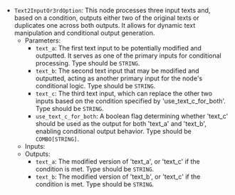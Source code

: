 - `Text2InputOr3rdOption`: This node processes three input texts and, based on a condition, outputs either two of the original texts or duplicates one across both outputs. It allows for dynamic text manipulation and conditional output generation.
    - Parameters:
        - `text_a`: The first text input to be potentially modified and outputted. It serves as one of the primary inputs for conditional processing. Type should be `STRING`.
        - `text_b`: The second text input that may be modified and outputted, acting as another primary input for the node's conditional logic. Type should be `STRING`.
        - `text_c`: The third text input, which can replace the other two inputs based on the condition specified by 'use_text_c_for_both'. Type should be `STRING`.
        - `use_text_c_for_both`: A boolean flag determining whether 'text_c' should be used as the output for both 'text_a' and 'text_b', enabling conditional output behavior. Type should be `COMBO[STRING]`.
    - Inputs:
    - Outputs:
        - `text_a`: The modified version of 'text_a', or 'text_c' if the condition is met. Type should be `STRING`.
        - `text_b`: The modified version of 'text_b', or 'text_c' if the condition is met. Type should be `STRING`.
